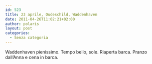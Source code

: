 ```yaml
---
id: 523
title: 23 aprile, Oudeschild, Waddenhaven
date: 2011-04-26T11:02:21+02:00
author: polaris
layout: post
categories:
  - Senza categoria
---
```

Waddenhaven pienissimo. Tempo bello, sole. Riaperta barca. Pranzo dall&#8217;Anna e cena in barca.